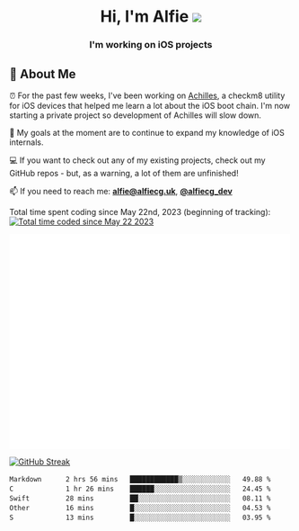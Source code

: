<h1 align="center">Hi, I'm Alfie <img src="https://raw.githubusercontent.com/MartinHeinz/MartinHeinz/master/wave.gif" width="30px"></h1>
<h3 align="center">I'm working on iOS projects</h3>


## 📖 About Me

⏰ For the past few weeks, I've been working on [Achilles](https://github.com/alfiecg24/Achilles), a checkm8 utility for iOS devices that helped me learn a lot about the iOS boot chain. I'm now starting a private project so development of Achilles will slow down.

🎯 My goals at the moment are to  continue to expand my knowledge of iOS internals.

💻 If you want to check out any of my existing projects, check out my GitHub repos - but, as a warning, a lot of them are unfinished!

📫 If you need to reach me: **alfie@alfiecg.uk**, **[@alfiecg_dev](https://twitter.com/alfiecg_dev)**

Total time spent coding since May 22nd, 2023 (beginning of tracking): <a href="https://wakatime.com/@61592169-b9cf-4af8-b6fa-8ac7d4369b01"><img src="https://wakatime.com/badge/user/61592169-b9cf-4af8-b6fa-8ac7d4369b01.svg" alt="Total time coded since May 22 2023" /></a>


<img align="center" src="/github-metrics.svg" alt="Metrics" width="500">

[![GitHub Streak](https://streak-stats.demolab.com/?user=alfiecg24)](https://git.io/streak-stats)

<!--START_SECTION:waka-->

```txt
Markdown      2 hrs 56 mins   ████████████▒░░░░░░░░░░░░   49.88 %
C             1 hr 26 mins    ██████░░░░░░░░░░░░░░░░░░░   24.45 %
Swift         28 mins         ██░░░░░░░░░░░░░░░░░░░░░░░   08.11 %
Other         16 mins         █░░░░░░░░░░░░░░░░░░░░░░░░   04.53 %
S             13 mins         █░░░░░░░░░░░░░░░░░░░░░░░░   03.95 %
```

<!--END_SECTION:waka-->
